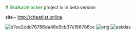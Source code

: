 <span style="color: green"> # SkalkaUnlocker </span>
project is in beta version

site - http://cheatlist.online

![b7ee2cdd76786da46e9cb37e186786ce](https://github.com/user-attachments/assets/4a7235a0-58bd-4737-abe8-9fd133e9917c)
![orig](https://github.com/user-attachments/assets/1f7e87cd-8d12-45fb-b4ea-de3fbf340ca8)
![askdas](https://github.com/user-attachments/assets/2b896781-1bdf-4a4d-b144-0e8db1d54480)

